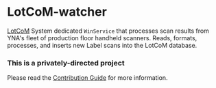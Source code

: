# LotCoM-watcher

[LotCoM](https://github.com/LotCoM) System dedicated `WinService` that processes scan results from YNA's fleet of production floor handheld scanners. Reads, formats, processes, and inserts new Label scans into the LotCoM database.

### This is a privately-directed project

Please read the [Contribution Guide](https://github.com/LotCoM/LotCoM-watcher/blob/develop/CONTRIBUTING.md) for more information.

